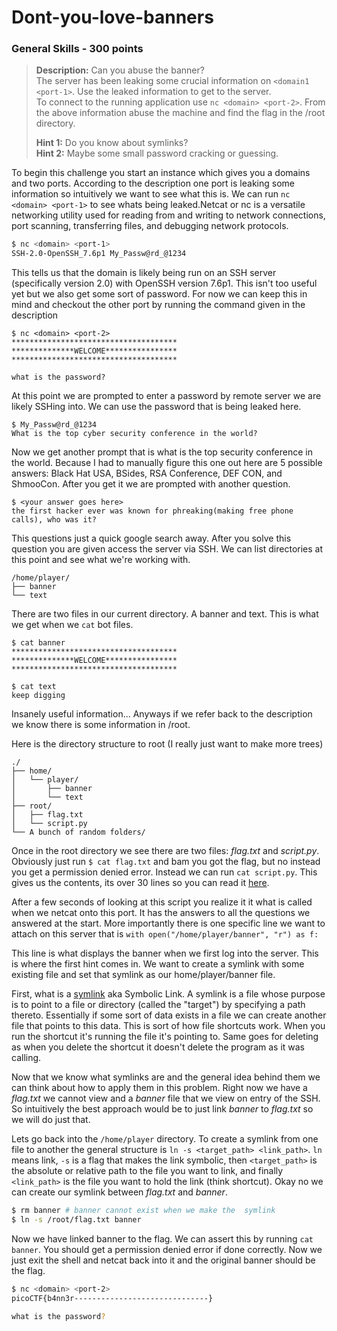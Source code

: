 # Dont-you-love-banners

### General Skills - 300 points

>**Description:** Can you abuse the banner? <br>
> The server has been leaking some crucial information on `<domain1 <port-1>`. Use the leaked information to get to the server. <br>
> To connect to the running application use `nc <domain> <port-2>`. From the above information abuse the machine and find the flag in the /root directory.
>
>**Hint 1:** Do you know about symlinks? <br>
>**Hint 2:** Maybe some small password cracking or guessing.<br>

To begin this challenge you start an instance which gives you a domains and two ports. According to the description one port is leaking some information so intuitively we want to see what this is. We can run `nc <domain> <port-1>` to see whats being leaked.Netcat or nc is a versatile networking utility used for reading from and writing to network connections, port scanning, transferring files, and debugging network protocols.

```bash
$ nc <domain> <port-1>
SSH-2.0-OpenSSH_7.6p1 My_Passw@rd_@1234
```

This tells us that the domain is likely being run on an SSH server (specifically version 2.0) with OpenSSH version 7.6p1. This isn't too useful yet but we also get some sort of password. For now we can keep this in mind and checkout the other port by running the command given in the description

```text
$ nc <domain> <port-2>
*************************************
**************WELCOME****************
*************************************

what is the password? 
```

At this point we are prompted to enter a password by remote server we are likely SSHing into. We can use the password that is being leaked here.

```text
$ My_Passw@rd_@1234
What is the top cyber security conference in the world?
```

Now we get another prompt that is what is the top security conference in the world. Because I had to manually figure this one out here are 5 possible answers: Black Hat USA, BSides, RSA Conference, DEF CON, and ShmooCon. After you get it we are prompted with another question.

```text
$ <your answer goes here>
the first hacker ever was known for phreaking(making free phone calls), who was it?
```

This questions just a quick google search away. After you solve this question you are given access the server via SSH. We can list directories at this point and see what we're working with.

```
/home/player/
├── banner
└── text
```

There are two files in our current directory. A banner and text. This is what we get when we `cat` bot files.

```text
$ cat banner
*************************************
**************WELCOME****************
*************************************

$ cat text
keep digging
```

Insanely useful information... Anyways if we refer back to the description we know there is some information in /root.

Here is the directory structure to root (I really just want to make more trees)

```text
./
├── home/
│   └── player/
│       ├── banner
│       └── text
├── root/
│   ├── flag.txt
│   └── script.py
└── A bunch of random folders/
```

Once in the root directory we see there are two files: *flag.txt* and *script.py*. Obviously just run `$ cat flag.txt` and bam you got the flag, but no instead you get a permission denied error. Instead we can run `cat script.py`. This gives us the contents, its over 30 lines so you can read it [here](script.py).

After a few seconds of looking at this script you realize it it what is called when we netcat onto this port. It has the answers to all the questions we answered at the start. More importantly there is one specific line we want to attach on this server that is `with open("/home/player/banner", "r") as f:`

This line is what displays the banner when we first log into the server. This is where the first hint comes in. We want to create a symlink with some existing file and set that symlink as our home/player/banner file.

First, what is a [symlink](https://en.wikipedia.org/wiki/Symbolic_link) aka Symbolic Link. A symlink is a file whose purpose is to point to a file or directory (called the "target") by specifying a path thereto. Essentially if some sort of data exists in a file we can create another file that points to this data. This is sort of how file shortcuts work. When you run the shortcut it's running the file it's pointing to. Same goes for deleting as when you delete the shortcut it doesn't delete the program as it was calling.

Now that we know what symlinks are and the general idea behind them we can think about how to apply them in this problem. Right now we have a *flag.txt* we cannot view and a *banner* file that we view on entry of the SSH. So intuitively the best approach would be to just link *banner* to *flag.txt* so we will do just that.

Lets go back into the `/home/player` directory. To create a symlink from one file to another the general structure is `ln -s <target_path> <link_path>`. `ln` means link, `-s` is a flag that makes the link symbolic, then `<target_path>` is the absolute or relative path to the file you want to link, and finally `<link_path>` is the file you want to hold the link (think shortcut). Okay no we can create our symlink between *flag.txt* and *banner*.

```bash
$ rm banner # banner cannot exist when we make the  symlink
$ ln -s /root/flag.txt banner
```

Now we have linked banner to the flag. We can assert this by running `cat banner`. You should get a permission denied error if done correctly. Now we just exit the shell and netcat back into it and the original banner should be the flag.

```bash
$ nc <domain> <port-2>
picoCTF{b4nn3r------------------------------}

what is the password? 
```

<!-- Why are you reading this? -->
